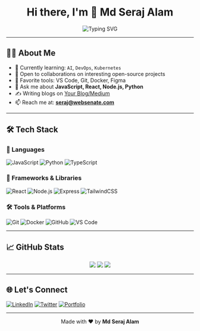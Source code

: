 <!-- Profile README Template -->

<h1 align="center">Hi there, I'm 👋 Md Seraj Alam</h1>

<p align="center">
  <img src="https://readme-typing-svg.demolab.com?font=Fira+Code&pause=1000&color=F79A2E&center=true&vCenter=true&width=435&lines=Full-Stack+Developer;Open+Source+Contributor;Lifelong+Learner+%F0%9F%93%9A;Tech+Enthusiast+%F0%9F%92%BB" alt="Typing SVG" />
</p>

---

## 👨‍💻 About Me

- 🌱 Currently learning: `AI`, `DevOps`, `Kubernetes`
- 💼 Open to collaborations on interesting open-source projects
- 🧰 Favorite tools: VS Code, Git, Docker, Figma
- 💬 Ask me about **JavaScript, React, Node.js, Python**
- ✍️ Writing blogs on [Your Blog/Medium](https://www.websenate.com/blog/)
- 📫 Reach me at: **seraj@websenate.com**

---

## 🛠️ Tech Stack

### 🚀 Languages
![JavaScript](https://img.shields.io/badge/-JavaScript-black?style=flat-square&logo=javascript)
![Python](https://img.shields.io/badge/-Python-black?style=flat-square&logo=python)
![TypeScript](https://img.shields.io/badge/-TypeScript-007ACC?style=flat-square&logo=typescript)

### 🧰 Frameworks & Libraries
![React](https://img.shields.io/badge/-React-black?style=flat-square&logo=react)
![Node.js](https://img.shields.io/badge/-Node.js-black?style=flat-square&logo=node.js)
![Express](https://img.shields.io/badge/-Express-black?style=flat-square&logo=express)
![TailwindCSS](https://img.shields.io/badge/-TailwindCSS-06B6D4?style=flat-square&logo=tailwindcss)

### 🛠️ Tools & Platforms
![Git](https://img.shields.io/badge/-Git-black?style=flat-square&logo=git)
![Docker](https://img.shields.io/badge/-Docker-black?style=flat-square&logo=docker)
![GitHub](https://img.shields.io/badge/-GitHub-181717?style=flat-square&logo=github)
![VS Code](https://img.shields.io/badge/-VS%20Code-007ACC?style=flat-square&logo=visual-studio-code)

---

## 📈 GitHub Stats

<p align="center">
  <img src="https://github-readme-stats.vercel.app/api?username=MeSeraj&show_icons=true&theme=radical&hide=prs"/>
  <img src="https://github-readme-streak-stats.herokuapp.com/?user=MeSeraj&theme=radical" />
  <img src="https://github-readme-stats.vercel.app/api/top-langs/?username=MeSeraj&layout=compact&theme=radical" />
</p>

---

## 🌐 Let's Connect

[![LinkedIn](https://img.shields.io/badge/-LinkedIn-0A66C2?style=flat-square&logo=linkedin&logoColor=white)](https://linkedin.com/in/seraj007)
[![Twitter](https://img.shields.io/badge/-Twitter-1DA1F2?style=flat-square&logo=twitter&logoColor=white)](https://twitter.com/iseraj)
[![Portfolio](https://img.shields.io/badge/-Portfolio-000?style=flat-square&logo=vercel&logoColor=white)](https://www.websenate.com/founder)

---

<p align="center">
  Made with ❤️ by <strong>Md Seraj Alam</strong>
</p>
